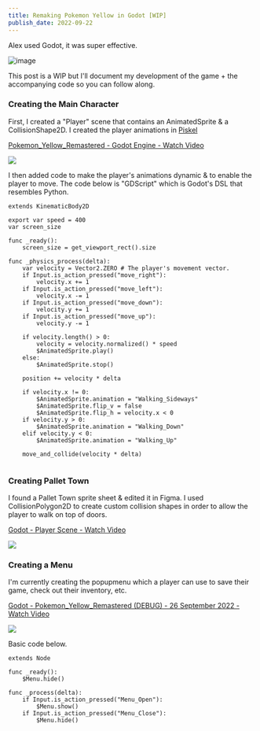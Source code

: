 ```yaml
---
title: Remaking Pokemon Yellow in Godot [WIP]
publish_date: 2022-09-22
---
```


Alex used Godot, it was super effective.

![image](https://user-images.githubusercontent.com/44316926/191697516-737d9f3d-79cc-402b-bb14-6046ea4c4528.png)

This post is a WIP but I'll document my development of the game + the accompanying code so you can follow along.

### Creating the Main Character

First, I created a "Player" scene that contains an AnimatedSprite & a CollisionShape2D. I created the player animations in [Piskel](piskelapp.com)

<a href="https://www.loom.com/share/7ef3a576c5744129862a77acf13c3183">
    <p>Pokemon_Yellow_Remastered - Godot Engine - Watch Video</p>
    <img style="max-width:300px;" src="https://cdn.loom.com/sessions/thumbnails/7ef3a576c5744129862a77acf13c3183-with-play.gif">
</a>


I then added code to make the player's animations dynamic & to enable the player to move. The code below is "GDScript" which is Godot's DSL that resembles Python. 


```
extends KinematicBody2D

export var speed = 400
var screen_size

func _ready():
	screen_size = get_viewport_rect().size
		
func _physics_process(delta):
	var velocity = Vector2.ZERO # The player's movement vector.
	if Input.is_action_pressed("move_right"):
		velocity.x += 1
	if Input.is_action_pressed("move_left"):
		velocity.x -= 1
	if Input.is_action_pressed("move_down"):
		velocity.y += 1
	if Input.is_action_pressed("move_up"):
		velocity.y -= 1		

	if velocity.length() > 0:
		velocity = velocity.normalized() * speed
		$AnimatedSprite.play()
	else:
		$AnimatedSprite.stop()
		
	position += velocity * delta

	if velocity.x != 0:
		$AnimatedSprite.animation = "Walking_Sideways"
		$AnimatedSprite.flip_v = false
		$AnimatedSprite.flip_h = velocity.x < 0
	if velocity.y > 0:
		$AnimatedSprite.animation = "Walking_Down"
	elif velocity.y < 0:
		$AnimatedSprite.animation = "Walking_Up"

	move_and_collide(velocity * delta)
  
```
### Creating Pallet Town

I found a Pallet Town sprite sheet & edited it in Figma. I used CollisionPolygon2D to create custom collision shapes in order to allow the player to walk on top of doors.

<a href="https://www.loom.com/share/6ab42f0c40b54b29aeb368d481b20925">
    <p>Godot - Player Scene - Watch Video</p>
    <img style="max-width:300px;" src="https://cdn.loom.com/sessions/thumbnails/6ab42f0c40b54b29aeb368d481b20925-with-play.gif">
</a>


### Creating a Menu

I'm currently creating the popupmenu which a player can use to save their game, check out their inventory, etc. 


<a href="https://www.loom.com/share/9bfb10ab4cb041498de85d1b6d977ab3">
    <p>Godot - Pokemon_Yellow_Remastered (DEBUG) - 26 September 2022 - Watch Video</p>
    <img style="max-width:300px;" src="https://cdn.loom.com/sessions/thumbnails/9bfb10ab4cb041498de85d1b6d977ab3-with-play.gif">
</a>


Basic code below. 

```
extends Node

func _ready():
	$Menu.hide()
	
func _process(delta):
	if Input.is_action_pressed("Menu_Open"):
		$Menu.show()
	if Input.is_action_pressed("Menu_Close"):
		$Menu.hide()
```
